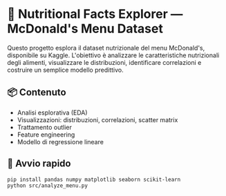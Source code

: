 # 🍔 Nutritional Facts Explorer — McDonald's Menu Dataset

Questo progetto esplora il dataset nutrizionale del menu McDonald's, disponibile su Kaggle. L'obiettivo è analizzare le caratteristiche nutrizionali degli alimenti, visualizzare le distribuzioni, identificare correlazioni e costruire un semplice modello predittivo.

## 📦 Contenuto

- Analisi esplorativa (EDA)
- Visualizzazioni: distribuzioni, correlazioni, scatter matrix
- Trattamento outlier
- Feature engineering
- Modello di regressione lineare

## 🚀 Avvio rapido

```bash
pip install pandas numpy matplotlib seaborn scikit-learn
python src/analyze_menu.py
